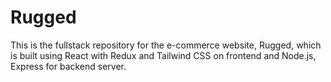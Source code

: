 # Rugged
This is the fullstack repository for the e-commerce website, Rugged, which is built using React with Redux and Tailwind CSS on frontend and Node.js, Express for backend server.
